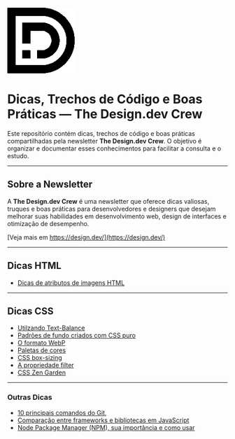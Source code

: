 ![logo design.dev](design-dev-logo2.png)

# Dicas, Trechos de Código e Boas Práticas — The Design.dev Crew


Este repositório contém dicas, trechos de código e boas práticas compartilhadas pela newsletter **The Design.dev Crew**. O objetivo é organizar e documentar esses conhecimentos para facilitar a consulta e o estudo.

---

## **Sobre a Newsletter**
A **The Design.dev Crew** é uma newsletter que oferece dicas valiosas, truques e boas práticas para desenvolvedores e designers que desejam melhorar suas habilidades em desenvolvimento web, design de interfaces e otimização de desempenho.

[Veja mais em https://design.dev/](https://design.dev/)

---

## Dicas HTML

- [Dicas de atributos de imagens HTML](atributos-para-carregamentos-de-imagens.md)


---

## Dicas CSS

- [Utilzando Text-Balance](text-balance.md)
- [Padrões de fundo criados com CSS puro](padroes-css.md)
- [O formato WebP](webp.md)
- [Paletas de cores](temas.md)
- [CSS box-sizing](box-sizing.md)
- [A propriedade filter](filter.md)
- [CSS Zen Garden](zengarden.md)


---

### Outras Dicas

- [10 principais comandos do Git,](comandos-git.md)
- [Comparação entre frameworks e bibliotecas em JavaScript](comparacao.md)
- [Node Package Manager (NPM), sua importância e como usar](node.md)


